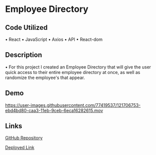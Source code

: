 # Employee Directory 

## Code Utilized

• React
• JavaScript
• Axios
• API
• React-dom

## Description 
  • For this project I created an Employee Directory that will give the user quick access to their entire employee directory at once, as well as randomize the employee's that appear. 
  
## Demo

https://user-images.githubusercontent.com/77419537/121706753-ebd4bd80-caa3-11eb-9ceb-6eca16282615.mov

## Links 

[GitHub Repository](https://github.com/princessmoss/employee-directory)

[Deployed Link](https://github.com/princessmoss/employee-directory)